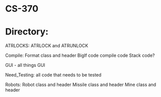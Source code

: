 # CS-370
# Directory:

  ATRLOCKS: ATRLOCK and ATRUNLOCK
  
  Compile: Format class and header
           BigIf code
           compile code
           Stack code?
  
  GUI - all things GUI
       
  Need_Testing: all code that needs to be tested
  
  Robots: Robot class and header
          Missile class and header
          Mine class and header

